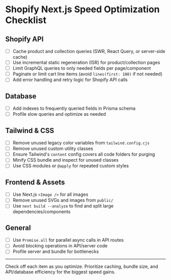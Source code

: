 # Shopify Next.js Speed Optimization Checklist

## Shopify API
- [ ] Cache product and collection queries (SWR, React Query, or server-side cache)
- [ ] Use incremental static regeneration (ISR) for product/collection pages
- [ ] Limit GraphQL queries to only needed fields per page/component
- [ ] Paginate or limit cart line items (avoid `lines(first: 100)` if not needed)
- [ ] Add error handling and retry logic for Shopify API calls

## Database
- [ ] Add indexes to frequently queried fields in Prisma schema
- [ ] Profile slow queries and optimize as needed

## Tailwind & CSS
- [ ] Remove unused legacy color variables from `tailwind.config.cjs`
- [ ] Remove unused custom utility classes
- [ ] Ensure Tailwind's `content` config covers all code folders for purging
- [ ] Minify CSS bundle and inspect for unused classes
- [ ] Use CSS modules or `@apply` for repeated custom styles

## Frontend & Assets
- [ ] Use Next.js `<Image />` for all images
- [ ] Remove unused SVGs and images from `public/`
- [ ] Use `next build --analyze` to find and split large dependencies/components

## General
- [ ] Use `Promise.all` for parallel async calls in API routes
- [ ] Avoid blocking operations in API/server code
- [ ] Profile server and bundle for bottlenecks

---

Check off each item as you optimize. Prioritize caching, bundle size, and API/database efficiency for the biggest speed gains.
